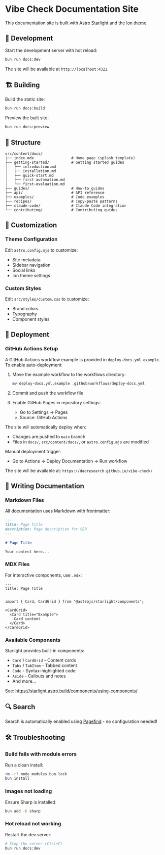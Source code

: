 # Vibe Check Documentation Site

This documentation site is built with [Astro Starlight](https://starlight.astro.build/) and the [Ion theme](https://louisescher.github.io/starlight-ion-theme/).

## 🚀 Development

Start the development server with hot reload:

```bash
bun run docs:dev
```

The site will be available at `http://localhost:4321`

## 🏗️ Building

Build the static site:

```bash
bun run docs:build
```

Preview the built site:

```bash
bun run docs:preview
```

## 📁 Structure

```
src/content/docs/
├── index.mdx                 # Home page (splash template)
├── getting-started/          # Getting started guides
│   ├── introduction.md
│   ├── installation.md
│   ├── quick-start.md
│   ├── first-automation.md
│   └── first-evaluation.md
├── guides/                   # How-to guides
├── api/                      # API reference
├── examples/                 # Code examples
├── recipes/                  # Copy-paste patterns
├── claude-code/              # Claude Code integration
└── contributing/             # Contributing guides
```

## 🎨 Customization

### Theme Configuration

Edit `astro.config.mjs` to customize:
- Site metadata
- Sidebar navigation
- Social links
- Ion theme settings

### Custom Styles

Edit `src/styles/custom.css` to customize:
- Brand colors
- Typography
- Component styles

## 🚢 Deployment

### GitHub Actions Setup

A GitHub Actions workflow example is provided in `deploy-docs.yml.example`. To enable auto-deployment:

1. Move the example workflow to the workflows directory:
   ```bash
   mv deploy-docs.yml.example .github/workflows/deploy-docs.yml
   ```

2. Commit and push the workflow file

3. Enable GitHub Pages in repository settings:
   - Go to Settings → Pages
   - Source: GitHub Actions

The site will automatically deploy when:
- Changes are pushed to `main` branch
- Files in `docs/`, `src/content/docs/`, or `astro.config.mjs` are modified

Manual deployment trigger:
- Go to Actions → Deploy Documentation → Run workflow

The site will be available at: `https://daoresearch.github.io/vibe-check/`

## 📝 Writing Documentation

### Markdown Files

All documentation uses Markdown with frontmatter:

```markdown
---
title: Page Title
description: Page description for SEO
---

# Page Title

Your content here...
```

### MDX Files

For interactive components, use `.mdx`:

```mdx
---
title: Page Title
---

import { Card, CardGrid } from '@astrojs/starlight/components';

<CardGrid>
  <Card title="Example">
    Card content
  </Card>
</CardGrid>
```

### Available Components

Starlight provides built-in components:
- `Card` / `CardGrid` - Content cards
- `Tabs` / `TabItem` - Tabbed content
- `Code` - Syntax-highlighted code
- `Aside` - Callouts and notes
- And more...

See: https://starlight.astro.build/components/using-components/

## 🔍 Search

Search is automatically enabled using [Pagefind](https://pagefind.app/) - no configuration needed!

## 🛠️ Troubleshooting

### Build fails with module errors

Run a clean install:

```bash
rm -rf node_modules bun.lock
bun install
```

### Images not loading

Ensure Sharp is installed:

```bash
bun add -D sharp
```

### Hot reload not working

Restart the dev server:

```bash
# Stop the server (Ctrl+C)
bun run docs:dev
```
